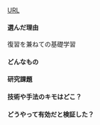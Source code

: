 [URL](https://paperswithcode.com/method/gan)
#### 選んだ理由
復習を兼ねての基礎学習
#### どんなもの
#### 研究課題
#### 技術や手法のキモはどこ？ 
#### どうやって有効だと検証した？